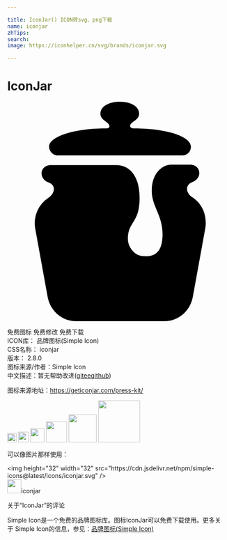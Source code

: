 ```yaml
---

title: IconJar() ICON转svg、png下载
name: iconjar
zhTips: 
search: 
image: https://iconhelper.cn/svg/brands/iconjar.svg

---
```


# IconJar  <small style="font-size: 60%;font-weight: 100"></small>

<div id="svg" class="svg-wrap">
<svg role="img" viewBox="0 0 24 24" xmlns="http://www.w3.org/2000/svg"><title>IconJar icon</title><path d="M5.506 5.875c-.492 0-.936-.453-.936-.954 0-1.155 2.858-2.01 6.11-2.01.295 0 .492 0 .492-.25 0-.452-.985-.602-.985-1.355 0-.804.936-1.306 2.118-1.306 1.183 0 2.119.502 2.119 1.306 0 .753-.985.853-.985 1.355 0 .151.148.251.492.251 3.252 0 6.16.803 6.16 2.009a.944.944 0 0 1-.937.953H5.507zM20.238 10.443c1.183.753 1.626 2.109 1.43 3.365l-1.38 7.58C19.992 22.897 18.71 24 17.182 24H7.526C6 24 4.718 22.896 4.422 21.389l-1.38-7.581a3.307 3.307 0 0 1 1.479-3.315c.69-.501.837-1.355 0-1.656-1.183-.452-.937-1.908.246-1.908h7.193c1.133 0 2.514.853 2.514 3.615 0 2.762-1.282 2.51-1.282 4.468 0 .854.69 1.758 1.527 1.859 1.43.15 2.267-.402 2.267-2.41 0-2.06-1.182-3.013-1.182-4.72 0-2.059 1.28-2.863 2.118-2.863h2.07c1.182 0 1.429 1.457.246 1.909-.837.35-.69 1.205 0 1.656z"/></svg>
</div>
<detail full-name='iconjar'></detail>

<div class="detail-page">
<p>
<span><span class="badge-success badge">免费图标</span> <span class="badge-success badge">免费修改</span>  <span class="badge-success badge">免费下载</span> </span>
<br/>
<span>
ICON库：
<span class="badge-secondary badge">品牌图标(Simple Icon)</span> 
</span>
<br/>
<span>
CSS名称：
<span class="badge-secondary badge">iconjar</span> 
</span>

<br/>
<span>
版本：
<span class="badge-secondary badge">2.8.0</span> 
</span>
<br/>
<span>图标来源/作者：<span class="badge-light badge">Simple Icon</span></span> 
<br/>
<span class="zh-detail">中文描述：暂无<span class="help-link"><span>帮助改进</span>(<a href="https://gitee.com/liuwave/icon-helper/edit/master/json/brands/iconjar.json" target="_blank" rel="noopener noreferrer">gitee</a><a href="https://github.com/liuwave/icon-helper/edit/master/json/brands/iconjar.json" target="_blank" rel="noopener noreferrer">github</a></span>)</span><br/>
</p>
</div><div class="description description alert alert-light"><p>图标来源地址：<a href="https://geticonjar.com/press-kit/" target="_blank" rel="noopener noreferrer">https://geticonjar.com/press-kit/</a></p></div>
<div class="alert alert-dark">
<img height="21" width="21" src="https://cdn.jsdelivr.net/npm/simple-icons@latest/icons/iconjar.svg" />
<img height="24" width="24" src="https://cdn.jsdelivr.net/npm/simple-icons@latest/icons/iconjar.svg" />
<img height="32" width="32" src="https://cdn.jsdelivr.net/npm/simple-icons@latest/icons/iconjar.svg" />
<img height="48" width="48" src="https://cdn.jsdelivr.net/npm/simple-icons@latest/icons/iconjar.svg" />
<img height="64" width="64" src="https://cdn.jsdelivr.net/npm/simple-icons@latest/icons/iconjar.svg" />
<img height="96" width="96" src="https://cdn.jsdelivr.net/npm/simple-icons@latest/icons/iconjar.svg" />

</div>
<div>
  <p>可以像图片那样使用：    
  </p>
  <div class="alert alert-primary" style="font-size: 14px">
    &lt;img height="32" width="32" src="https://cdn.jsdelivr.net/npm/simple-icons@latest/icons/iconjar.svg" /&gt;
    <copy-btn content='<img height="32" width="32" src="https://cdn.jsdelivr.net/npm/simple-icons@latest/icons/iconjar.svg" />'></copy-btn>
  </div>
  <div class="alert alert-secondary">
    <img height="32" width="32" src="https://cdn.jsdelivr.net/npm/simple-icons@latest/icons/iconjar.svg" />iconjar
    <copy-btn content="iconjar" btn-title="复制图标名称"></copy-btn>
  </div>
</div>

<Vssue title="关于“IconJar”的评论" >关于“IconJar”的评论</Vssue>


<div><p>Simple Icon是一个免费的品牌图标库。图标IconJar可以免费下载使用。更多关于  Simple Icon的信息，参见：<a target="_blank" href="https://iconhelper.cn/brands.html">品牌图标(Simple Icon)</a>
</p></div>
